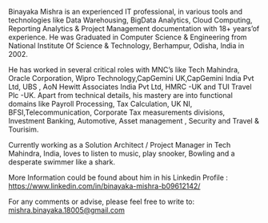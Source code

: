 Binayaka Mishra is an experienced IT professional, in various tools and technologies like Data Warehousing, BigData Analytics, Cloud Computing, Reporting Analytics & 
Project Management documentation with 18+ years’of experience. He was Graduated in Computer Science & Engineering from National Institute Of Science & Technology, Berhampur, Odisha, India in 2002. 

He has worked in several critical roles with MNC’s like Tech Mahindra, Oracle Corporation, Wipro Technology,CapGemini UK,CapGemini India Pvt Ltd, UBS , AoN Hewitt Associates India Pvt Ltd, HMRC -UK and TUI Travel Plc -UK. Apart from technical details, his mastery are into functional domains like Payroll Processing, Tax Calculation, UK NI, BFSI,Telecommunication, 
Corporate Tax measurements divisions, Investment Banking, Automotive, Asset management , Security and Travel & Tourisim.

Currently working as a Solution Architect / Project Manager in Tech Mahindra, India, loves to listen to music, play snooker, Bowling and a desperate swimmer like a shark. 

More Information could be found about him in his Linkedin Profile : https://www.linkedin.com/in/binayaka-mishra-b09612142/

For any comments or advise, please feel free to write to: mishra.binayaka.18005@gmail.com
